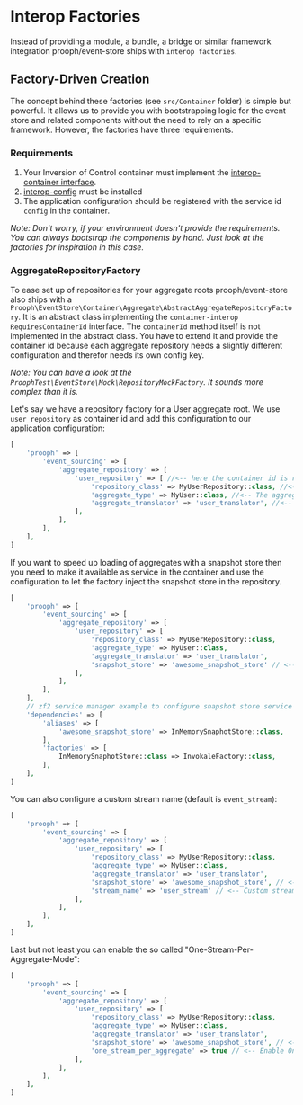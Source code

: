 # Interop Factories

Instead of providing a module, a bundle, a bridge or similar framework integration prooph/event-store ships with `interop factories`.

## Factory-Driven Creation

The concept behind these factories (see `src/Container` folder) is simple but powerful. It allows us to provide you with bootstrapping logic for the event store and related components
without the need to rely on a specific framework. However, the factories have three requirements.

### Requirements

1. Your Inversion of Control container must implement the [interop-container interface](https://github.com/container-interop/container-interop).
2. [interop-config](https://github.com/sandrokeil/interop-config) must be installed
3. The application configuration should be registered with the service id `config` in the container.

*Note: Don't worry, if your environment doesn't provide the requirements. You can
always bootstrap the components by hand. Just look at the factories for inspiration in this case.*

### AggregateRepositoryFactory

To ease set up of repositories for your aggregate roots prooph/event-store also ships with a `Prooph\EventStore\Container\Aggregate\AbstractAggregateRepositoryFactory`.
It is an abstract class implementing the `container-interop RequiresContainerId` interface. The `containerId` method
itself is not implemented in the abstract class. You have to extend it and provide the container id because each
aggregate repository needs a slightly different configuration and therefor needs its own config key.

*Note: You can have a look at the `ProophTest\EventStore\Mock\RepositoryMockFactory`. It sounds more complex than it is.*

Let's say we have a repository factory for a User aggregate root. We use `user_repository` as container id and add this
configuration to our application configuration:

```php
[
    'prooph' => [
        'event_sourcing' => [
            'aggregate_repository' => [
                'user_repository' => [ //<-- here the container id is referenced
                    'repository_class' => MyUserRepository::class, //<-- FQCN of the repository responsible for the aggregate root
                    'aggregate_type' => MyUser::class, //<-- The aggregate root FQCN the repository is responsible for
                    'aggregate_translator' => 'user_translator', //<-- The aggregate translator must be available as service in the container
                ],
            ],
        ],
    ],
]
```

If you want to speed up loading of aggregates with a snapshot store then you need to make
it available as service in the container and use the configuration to let the factory inject the snapshot store in the repository.

```php
[
    'prooph' => [
        'event_sourcing' => [
            'aggregate_repository' => [
                'user_repository' => [
                    'repository_class' => MyUserRepository::class,
                    'aggregate_type' => MyUser::class,
                    'aggregate_translator' => 'user_translator',
                    'snapshot_store' => 'awesome_snapshot_store' // <-- SnapshotStore service id
                ],
            ],
        ],
    ],
    // zf2 service manager example to configure snapshot store service below
    'dependencies' => [
        'aliases' => [
            'awesome_snapshot_store' => InMemorySnaphotStore::class,
        ],
        'factories' => [
            InMemorySnaphotStore::class => InvokaleFactory::class,
        ],
    ],
]
```

You can also configure a custom stream name (default is `event_stream`):

```php
[
    'prooph' => [
        'event_sourcing' => [
            'aggregate_repository' => [
                'user_repository' => [
                    'repository_class' => MyUserRepository::class,
                    'aggregate_type' => MyUser::class,
                    'aggregate_translator' => 'user_translator',
                    'snapshot_store' => 'awesome_snapshot_store', // <-- SnapshotStore service id
                    'stream_name' => 'user_stream' // <-- Custom stream name
                ],
            ],
        ],
    ],
]
```

Last but not least you can enable the so called "One-Stream-Per-Aggregate-Mode":
```php
[
    'prooph' => [
        'event_sourcing' => [
            'aggregate_repository' => [
                'user_repository' => [
                    'repository_class' => MyUserRepository::class,
                    'aggregate_type' => MyUser::class,
                    'aggregate_translator' => 'user_translator',
                    'snapshot_store' => 'awesome_snapshot_store', // <-- SnapshotStore service id
                    'one_stream_per_aggregate' => true // <-- Enable One-Stream-Per-Aggregate-Mode
                ],
            ],
        ],
    ],
]
```
